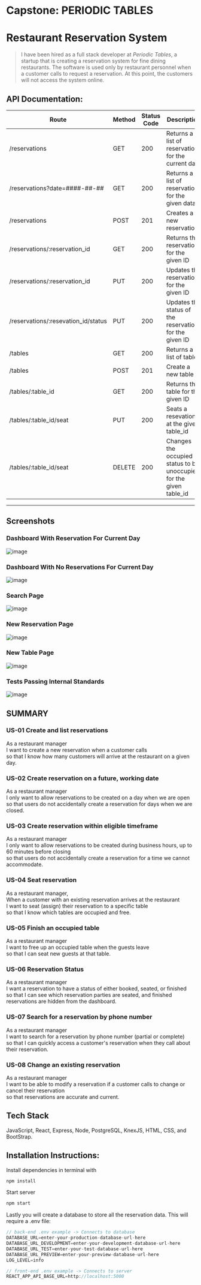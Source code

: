 # Capstone: PERIODIC TABLES 
# Restaurant Reservation System

> I have been hired as a full stack developer at _Periodic Tables_, a startup that is creating a reservation system for fine dining restaurants.
> The software is used only by restaurant personnel when a customer calls to request a reservation.
> At this point, the customers will not access the system online.

## API Documentation:

| Route                               | Method | Status Code |  Description                                                        |
| ----------------------------------- | ------ | ----------- | ------------------------------------------------------------------- |
| /reservations                       | GET    | 200         | Returns a list of reservations for the current data                 |
| /reservations?date=####-##-##       | GET    | 200         | Returns a list of reservations for the given data                   |
| /reservations                       | POST   | 201         | Creates a new reservation                                           |
| /reservations/:reservation_id       | GET    | 200         | Returns the reservation for the given ID                            |
| /reservations/:reservation_id       | PUT    | 200         | Updates the reservation for the given ID                            |
| /reservations/:resevation_id/status | PUT    | 200         | Updates the status of the reservation for the given ID              | 
| /tables                             | GET    | 200         | Returns a list of tables                                            | 
| /tables                             | POST   | 201         | Create a new table                                                  | 
| /tables/:table_id                   | GET    | 200         | Returns the table for the given ID                                  | 
| /tables/:table_id/seat              | PUT    | 200         | Seats a resevation at the given table_id                            | 
| /tables/:table_id/seat              | DELETE | 200         | Changes the occupied status to be unoccupied for the given table_id |           

------------------------------------------------------------------------------------------------------------------------------------

## Screenshots

### Dashboard With Reservation For Current Day
![image](ss-dash-with-res.png)
### Dashboard With No Reservations For Current Day
![image](ss-dash-with-no-res.png)
### Search Page
![image](ss-search-page.png)
### New Reservation Page
![image](ss-new-res-page.png)
### New Table Page
![image](ss-new-table-page.png)
### Tests Passing Internal Standards
![image](ss-tests-passing.png)

## SUMMARY

### US-01 Create and list reservations

As a restaurant manager<br/>
I want to create a new reservation when a customer calls<br/>
so that I know how many customers will arrive at the restaurant on a given day.

### US-02 Create reservation on a future, working date

As a restaurant manager<br/>
I only want to allow reservations to be created on a day when we are open<br/>
so that users do not accidentally create a reservation for days when we are closed.<br/>

### US-03 Create reservation within eligible timeframe

As a restaurant manager<br/>
I only want to allow reservations to be created during business hours, up to 60 minutes before closing<br/>
so that users do not accidentally create a reservation for a time we cannot accommodate.

### US-04 Seat reservation

As a restaurant manager, <br/>
When a customer with an existing reservation arrives at the restaurant<br/>
I want to seat (assign) their reservation to a specific table<br/>
so that I know which tables are occupied and free.

### US-05 Finish an occupied table

As a restaurant manager<br/>
I want to free up an occupied table when the guests leave<br/>
so that I can seat new guests at that table.<br/>

### US-06 Reservation Status

As a restaurant manager<br/>
I want a reservation to have a status of either booked, seated, or finished<br/>
so that I can see which reservation parties are seated, and finished reservations are hidden from the dashboard.

### US-07 Search for a reservation by phone number

As a restaurant manager<br/>
I want to search for a reservation by phone number (partial or complete)<br/>
so that I can quickly access a customer's reservation when they call about their reservation.<br/>

### US-08 Change an existing reservation

As a restaurant manager<br/>
I want to be able to modify a reservation if a customer calls to change or cancel their reservation<br/>
so that reservations are accurate and current.

## Tech Stack

JavaScript, React, Express, Node, PostgreSQL, KnexJS, HTML, CSS, and BootStrap.

## Installation Instructions:

Install dependencies in terminal with

```js
npm install
```

Start server 

```js
npm start
```

Lastly you will create a database to store all the reservation data. This will require a .env file:

```js
// back-end .env example -> Connects to database
DATABASE_URL=enter-your-production-database-url-here
DATABASE_URL_DEVELOPMENT=enter-your-development-database-url-here
DATABASE_URL_TEST=enter-your-test-database-url-here
DATABASE_URL_PREVIEW=enter-your-preview-database-url-here
LOG_LEVEL=info

// front-end .env example -> Connects to server
REACT_APP_API_BASE_URL=http://localhost:5000
```
